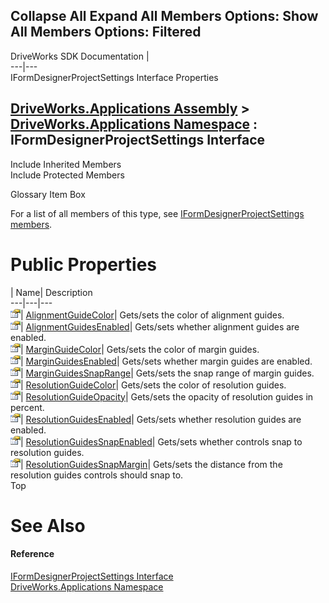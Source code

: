 Collapse All Expand All Members Options: Show All  Members Options: Filtered   
---  
DriveWorks SDK Documentation  |   
---|---  
IFormDesignerProjectSettings Interface Properties   
  
[DriveWorks.Applications Assembly](topic13.md) > [DriveWorks.Applications Namespace](topic16.md) : IFormDesignerProjectSettings Interface  
---  
  
Include Inherited Members    
Include Protected Members    


Glossary Item Box

For a list of all members of this type, see [IFormDesignerProjectSettings members](topic216.md).

# Public Properties

| Name| Description  
---|---|---  
![ Property](dotnetimages/Property.gif)| [AlignmentGuideColor](topic221.md)| Gets/sets the color of alignment guides.   
![ Property](dotnetimages/Property.gif)| [AlignmentGuidesEnabled](topic222.md)| Gets/sets whether alignment guides are enabled.   
![ Property](dotnetimages/Property.gif)| [MarginGuideColor](topic223.md)| Gets/sets the color of margin guides.   
![ Property](dotnetimages/Property.gif)| [MarginGuidesEnabled](topic224.md)| Gets/sets whether margin guides are enabled.   
![ Property](dotnetimages/Property.gif)| [MarginGuidesSnapRange](topic225.md)| Gets/sets the snap range of margin guides.   
![ Property](dotnetimages/Property.gif)| [ResolutionGuideColor](topic226.md)| Gets/sets the color of resolution guides.   
![ Property](dotnetimages/Property.gif)| [ResolutionGuideOpacity](topic227.md)| Gets/sets the opacity of resolution guides in percent.   
![ Property](dotnetimages/Property.gif)| [ResolutionGuidesEnabled](topic228.md)| Gets/sets whether resolution guides are enabled.   
![ Property](dotnetimages/Property.gif)| [ResolutionGuidesSnapEnabled](topic229.md)| Gets/sets whether controls snap to resolution guides.   
![ Property](dotnetimages/Property.gif)| [ResolutionGuidesSnapMargin](topic230.md)| Gets/sets the distance from the resolution guides controls should snap to.   
Top

# See Also

#### Reference

[IFormDesignerProjectSettings Interface](topic215.md)   
[DriveWorks.Applications Namespace](topic16.md)


